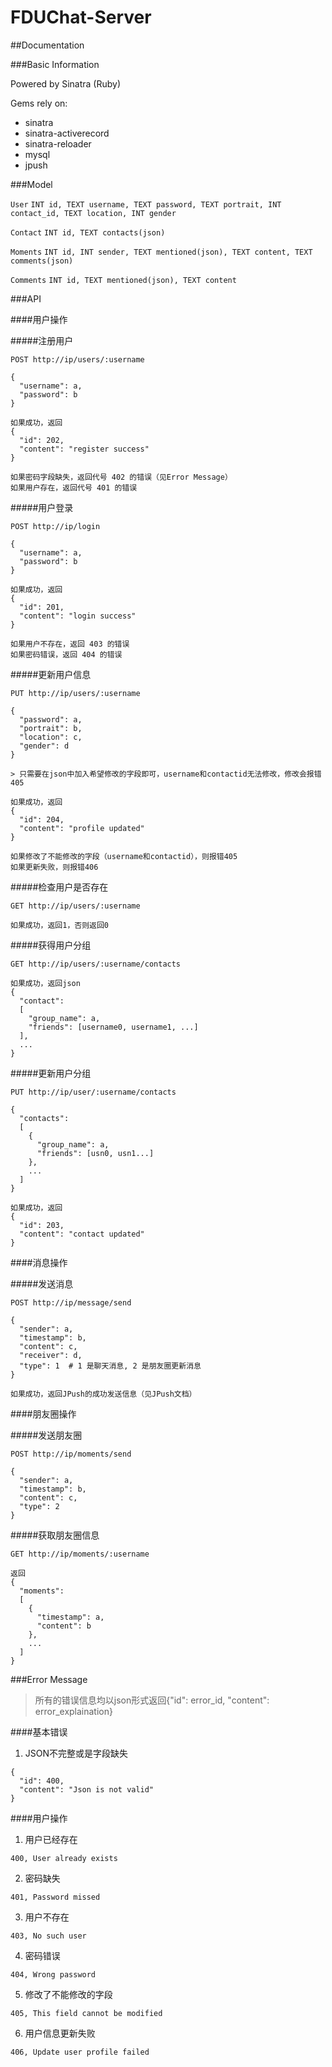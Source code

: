 # FDUChat-Server

##Documentation

###Basic Information

Powered by Sinatra (Ruby)

Gems rely on:
- sinatra
- sinatra-activerecord
- sinatra-reloader
- mysql
- jpush


###Model

``User``
``INT id, TEXT username, TEXT password, TEXT portrait, INT contact_id, TEXT location, INT gender``

``Contact``
``INT id, TEXT contacts(json)``

``Moments``
``INT id, INT sender, TEXT mentioned(json), TEXT content, TEXT comments(json)``

``Comments``
``INT id, TEXT mentioned(json), TEXT content``

###API

####用户操作

#####注册用户

```
POST http://ip/users/:username

{
  "username": a,
  "password": b
}

如果成功，返回
{
  "id": 202,
  "content": "register success"
}

如果密码字段缺失，返回代号 402 的错误（见Error Message）
如果用户存在，返回代号 401 的错误
```

#####用户登录

```
POST http://ip/login

{
  "username": a,
  "password": b
}

如果成功，返回
{
  "id": 201,
  "content": "login success"
}

如果用户不存在，返回 403 的错误
如果密码错误，返回 404 的错误
```

#####更新用户信息

```
PUT http://ip/users/:username

{
  "password": a,
  "portrait": b,
  "location": c,
  "gender": d
}

> 只需要在json中加入希望修改的字段即可，username和contactid无法修改，修改会报错405

如果成功，返回
{
  "id": 204,
  "content": "profile updated"
}

如果修改了不能修改的字段（username和contactid），则报错405
如果更新失败，则报错406

```

#####检查用户是否存在

```
GET http://ip/users/:username

如果成功，返回1，否则返回0
```

#####获得用户分组

```
GET http://ip/users/:username/contacts

如果成功，返回json
{
  "contact":
  [
    "group_name": a,
    "friends": [username0, username1, ...]
  ],
  ...
}

```

#####更新用户分组

```
PUT http://ip/user/:username/contacts

{
  "contacts":
  [
    {
      "group_name": a,
      "friends": [usn0, usn1...]
    },
    ...
  ]
}

如果成功，返回
{
  "id": 203,
  "content": "contact updated"
}
```

####消息操作

#####发送消息

```
POST http://ip/message/send

{
  "sender": a,
  "timestamp": b,
  "content": c,
  "receiver": d,
  "type": 1  # 1 是聊天消息, 2 是朋友圈更新消息
}

如果成功，返回JPush的成功发送信息（见JPush文档）
```

####朋友圈操作

#####发送朋友圈

```
POST http://ip/moments/send

{
  "sender": a,
  "timestamp": b,
  "content": c,
  "type": 2
}

```

#####获取朋友圈信息

```
GET http://ip/moments/:username

返回
{
  "moments":
  [
    {
      "timestamp": a,
      "content": b
    },
    ...
  ]
}

```

###Error Message

> 所有的错误信息均以json形式返回{"id": error_id, "content": error_explaination}

####基本错误

1. JSON不完整或是字段缺失
```
{
  "id": 400,
  "content": "Json is not valid"
}
```

####用户操作

1. 用户已经存在
```
400, User already exists
```

2. 密码缺失
```
401, Password missed
```

3. 用户不存在
```
403, No such user
```

4. 密码错误
```
404, Wrong password
```

5. 修改了不能修改的字段
```
405, This field cannot be modified
```

6. 用户信息更新失败
```
406, Update user profile failed
```
